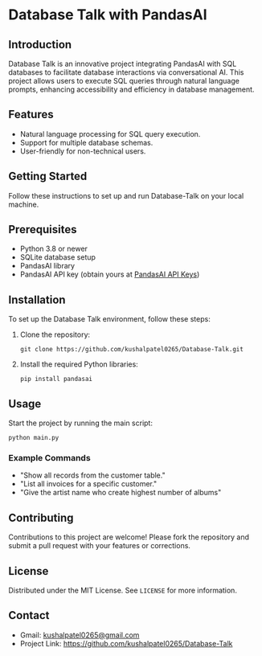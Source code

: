 
# Database Talk with PandasAI

## Introduction
Database Talk is an innovative project integrating PandasAI with SQL databases to facilitate database interactions via conversational AI. This project allows users to execute SQL queries through natural language prompts, enhancing accessibility and efficiency in database management.

## Features
- Natural language processing for SQL query execution.
- Support for multiple database schemas.
- User-friendly for non-technical users.

## Getting Started
Follow these instructions to set up and run Database-Talk on your local machine.

## Prerequisites
- Python 3.8 or newer
- SQLite database setup
- PandasAI library
- PandasAI API key (obtain yours at [PandasAI API Keys](https://www.pandabi.ai/admin/api-keys))

## Installation
To set up the Database Talk environment, follow these steps:

1. Clone the repository:
   ```
   git clone https://github.com/kushalpatel0265/Database-Talk.git
   ```
2. Install the required Python libraries:
   ```
   pip install pandasai
   ```

## Usage
Start the project by running the main script:
```
python main.py
```
### Example Commands
- "Show all records from the customer table."
- "List all invoices for a specific customer."
- "Give the artist name who create highest number of albums"

## Contributing
Contributions to this project are welcome! Please fork the repository and submit a pull request with your features or corrections.

## License
Distributed under the MIT License. See `LICENSE` for more information.

## Contact
- Gmail: kushalpatel0265@gmail.com
- Project Link: https://github.com/kushalpatel0265/Database-Talk
